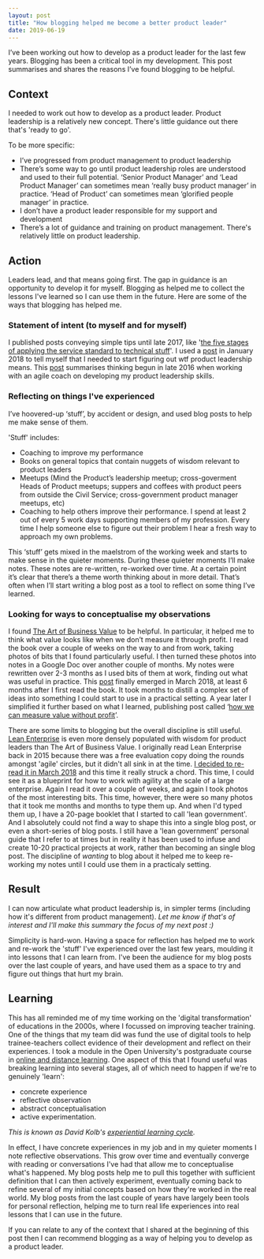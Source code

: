 ```yaml
---
layout: post
title: "How blogging helped me become a better product leader"
date: 2019-06-19
---
```



I’ve been working out how to develop as a product leader for the last few years. Blogging has been a critical tool in my development. This post summarises and shares the reasons I’ve found blogging to be helpful. 

## Context

I needed to work out how to develop as a product leader. Product  leadership is a relatively new concept. There's little guidance out there that's 'ready to go'. 

To be more specific:

- I’ve progressed from product management to product leadership
- There’s some way to go  until product leadership roles are understood and used to their full  potential. ‘Senior Product  Manager’ and ‘Lead Product Manager’ can sometimes mean ‘really busy  product manager’ in practice. ‘Head of Product’ can sometimes  mean ‘glorified people manager’ in practice. 
- I don’t have a product leader responsible for my support and  development
- There’s a lot of guidance and training on product  management. There's relatively little on product leadership.

## Action 

Leaders lead, and that means going first. The gap in guidance is an opportunity to develop it for myself. Blogging as helped me to collect the lessons I've learned so I can use them in the future.  Here are some of the ways that blogging has helped me.  

### Statement of intent (to myself and for myself)

 I published posts conveying simple tips until late 2017, like '[the five stages of applying the service standard to technical stuff](https://scottcolfer.com/2017/04/26/user-centred-technical-products.html)'. I used a [post](https://scottcolfer.com/2018/01/12/leadership.html) in January 2018 to tell myself that I needed to start figuring out wtf product leadership means. This [post](https://scottcolfer.com/2018/01/12/leadership.html) summarises thinking begun in late 2016 when working with an agile coach on developing my product  leadership skills. 

### Reflecting on things I've experienced

I’ve  hoovered-up ‘stuff’, by accident or design, and used blog posts to  help me make sense of them.  

'Stuff' includes:

- Coaching to improve my performance
- Books on general topics that contain nuggets of wisdom relevant to product leaders
- Meetups (Mind the Product’s leadership meetup; cross-goverment  Heads of Product meetups; suppers and coffees with product peers from  outside the Civil Service; cross-government product manager meetups,  etc)
- Coaching to help others improve their performance. I spend at  least 2 out of every 5 work days supporting members of my profession.  Every time I help someone else to figure out their  problem I hear a fresh way to approach my own problems.

This ‘stuff’ gets mixed in the maelstrom of the working week and  starts to make sense in the quieter moments. During these quieter  moments I’ll make notes. These notes are re-written,  re-worked over time. At a certain point it’s clear that there’s a theme worth  thinking about in more detail. That’s often when I’ll start writing a  blog post as a tool to reflect on some thing I’ve learned. 

### Looking for ways to conceptualise my observations

 I found [The Art of Business Value](https://www.amazon.co.uk/Art-Business-Value-Mark-Schwartz/dp/1942788045) to be helpful. In particular, it helped me to think what value looks like when we don’t measure it through  profit. I read the book over a couple of weeks on the way to and from  work, taking photos of bits that I found particularly useful. I then  turned these photos into notes in a Google Doc over another couple of  months. My notes were rewritten over 2-3 months as I used bits of them at work, finding  out what was useful in practice. This [post](https://scottcolfer.com/2018/03/02/value-context.html)  finally emerged in March 2018, at least 6 months after I first read the  book. It took months to distill a complex set of ideas into something I could start to use in a  practical setting. A year later I simplified it further based on what I learned,  publishing post called ‘[how we can measure value without profit](https://scottcolfer.com/2019/03/19/value-without-profit.html)’.

There are some limits to blogging but the overall discipline is still useful. [Lean Enterprise](https://www.amazon.co.uk/Lean-Enterprise-Performance-Organizations-Innovate/dp/1449368425) is even more densely populated with wisdom for product leaders than The Art of Business Value. I originally read Lean Enterprise back in 2015 because there was a free evaluation copy doing the rounds amongst 'agile' circles, but it didn't all sink in at the time. [I decided to re-read it in March 2018](https://twitter.com/scottcolfer/status/973112388827348993) and this time it really struck a chord. This time, I could see it as a blueprint for how to work with agility at the scale of a large enterprise. Again I read it over a couple of weeks, and again I took photos of the most interesting bits. This time, however, there were so many photos that it took me months and months to type them up. And when I'd typed them up, I have a 20-page booklet that I started to call 'lean government'. And I absolutely could not find a way to shape this into a single blog post, or even a short-series of blog posts. I still have a 'lean government' personal guide that I refer to at times but in reality it has been used to infuse and create 10-20 practical projects at work, rather than becoming an single blog post. The discipline of *wanting* to blog about it helped me to keep re-working my notes until I could use them in a practicaly setting.

## Result

I can now articulate what product leadership is, in simpler terms (including how it's different from product management). 
*Let me know if that's of interest and I'll make this summary the focus of my next post :)*

Simplicity is hard-won. Having a space for reflection has helped me to work and re-work the 'stuff' I've experienced over the last few years, moulding it into lessons that I can learn from. I've been the audience for my blog posts over the last couple of years, and have used them as a space to try and figure out things that hurt my brain.

## Learning

This has all reminded me of my time working on the 'digital transformation' of educations in the 2000s, where I focussed on improving teacher training. One of the things that my team did was fund the use of digital tools to help trainee-teachers collect evidence of their development and reflect on their experiences. I took a module in the Open University's postgraduate course in [online and distance learning](http://www.open.ac.uk/postgraduate/qualifications/d36). One aspect of this that I found useful was breaking learning into several stages, all of which need to happen if we're to genuinely 'learn':

- concrete experience
- reflective observation
- abstract conceptualisation
- active experimentation.

_This is known as David Kolb's [experiential learning cycle](https://www2.le.ac.uk/departments/doctoralcollege/training/eresources/teaching/theories/kolb)._

In effect, I have concrete experiences in my job and in my quieter moments I note reflective observations. This grow over time and eventually converge with reading or conversations I've had that allow me to conceptualise what's happened. My blog posts help me to pull this together with sufficient definition that I can then actively experiment, eventually coming back to refine several of my initial concepts based on how they're worked in the real world. My blog posts from the last couple of years have largely been tools for personal reflection, helping me to turn real life experiences into real lessons that I can use in the future.

If you can relate to any of the context that I shared at the beginning of this post then I can recommend blogging as a way of helping you to develop as a product leader. 
